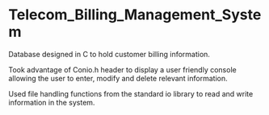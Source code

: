 # Telecom_Billing_Management_System
Database designed in C to hold customer billing information.

Took advantage of Conio.h header to display a user friendly console allowing the user to enter, modify and delete relevant information.

Used file handling functions from the standard io library to read and write information in the system. 
